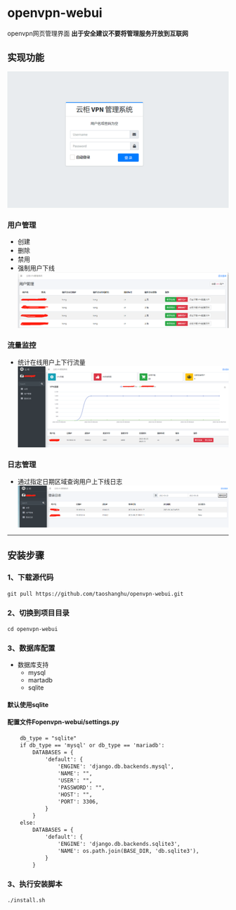# openvpn-webui
openvpn网页管理界面
**出于安全建议不要将管理服务开放到互联网**


## 实现功能
![image](https://github.com/taoshanghu/openvpn-webui/blob/main/img/%E7%99%BB%E5%BD%95.png)

### 用户管理
- 创建
- 删除
- 禁用
- 强制用户下线
![image](https://github.com/taoshanghu/openvpn-webui/blob/main/img/%E7%94%A8%E6%88%B7%E7%AE%A1%E7%90%86.png)
### 流量监控
- 统计在线用户上下行流量
![image](https://github.com/taoshanghu/openvpn-webui/blob/main/img/%E9%A6%96%E9%A1%B5.png)

### 日志管理
- 通过指定日期区域查询用户上下线日志
![image](https://github.com/taoshanghu/openvpn-webui/blob/main/img/%E6%97%A5%E5%BF%97%E6%9F%A5%E8%AF%A2.png)
---
## 安装步骤
### 1、下载源代码
```git pull https://github.com/taoshanghu/openvpn-webui.git  ```

### 2、切换到项目目录
```cd openvpn-webui  ```

### 3、数据库配置
- 数据库支持
  - mysql
  - martadb
  - sqlite
#### 默认使用sqlite
#### 配置文件Fopenvpn-webui/settings.py
```
    db_type = "sqlite"
    if db_type == 'mysql' or db_type == 'mariadb':
        DATABASES = {
            'default': {
                'ENGINE': 'django.db.backends.mysql',
                'NAME': "",
                'USER': "",
                'PASSWORD': "",
                'HOST': "",
                'PORT': 3306,
            }
        }
    else:
        DATABASES = {
            'default': {
                'ENGINE': 'django.db.backends.sqlite3',
                'NAME': os.path.join(BASE_DIR, 'db.sqlite3'),
            }
        }
```
### 3、执行安装脚本
```./install.sh```
